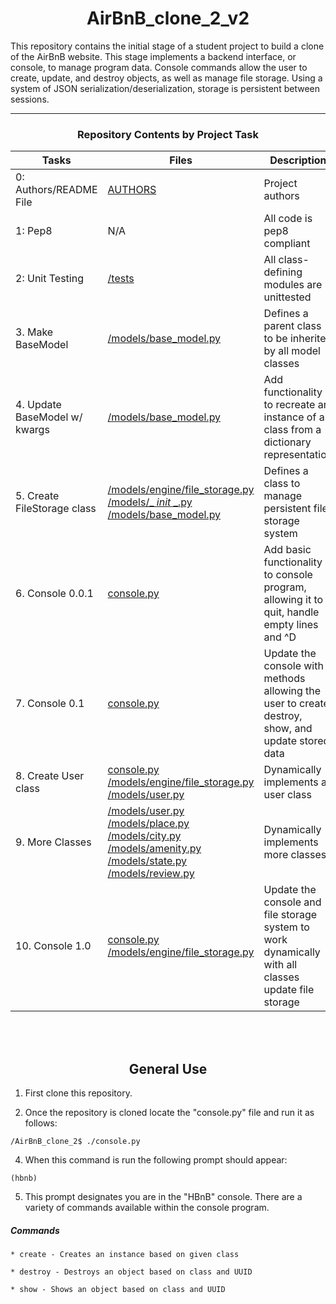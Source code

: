 <center> <h1>AirBnB_clone_2_v2</h1> </center>

This repository contains the initial stage of a student project to build a clone of the AirBnB website. This stage implements a backend interface, or console, to manage program data. Console commands allow the user to create, update, and destroy objects, as well as manage file storage. Using a system of JSON serialization/deserialization, storage is persistent between sessions.

---

<center><h3>Repository Contents by Project Task</h3> </center>

| Tasks | Files | Description |
| ----- | ----- | ------ |
| 0: Authors/README File | [AUTHORS](https://github.com/Devrsk/AirBnB_clone_2/blob/main/AUTHORS) | Project authors |
| 1: Pep8 | N/A | All code is pep8 compliant|
| 2: Unit Testing | [/tests](https://github.com/Devrsk/AirBnB_clone_2/tree/main/tests) | All class-defining modules are unittested |
| 3. Make BaseModel | [/models/base_model.py](https://github.com/Devrsk/AirBnB_clone_2/blob/main/models/base_model.py) | Defines a parent class to be inherited by all model classes|
| 4. Update BaseModel w/ kwargs | [/models/base_model.py](https://github.com/Devrsk/AirBnB_clone_2/blob/main/models/base_model.py) | Add functionality to recreate an instance of a class from a dictionary representation|
| 5. Create FileStorage class | [/models/engine/file_storage.py](https://github.com/Devrsk/AirBnB_clone_2/blob/main/models/engine/file_storage.py) [/models/_ _init_ _.py](https://github.com/Devrsk/AirBnB_clone_2/blob/main/models/__init__.py) [/models/base_model.py](https://github.com/Devrsk/AirBnB_clone_2/blob/main/models/base_model.py) | Defines a class to manage persistent file storage system|
| 6. Console 0.0.1 | [console.py](https://github.com/Devrsk/AirBnB_clone_2/blob/main/console.py) | Add basic functionality to console program, allowing it to quit, handle empty lines and ^D |
| 7. Console 0.1 | [console.py](https://github.com/Devrsk/AirBnB_clone_2/blob/main/console.py) | Update the console with methods allowing the user to create, destroy, show, and update stored data |
| 8. Create User class | [console.py](https://github.com/Devrsk/AirBnB_clone_2/blob/main/console.py) [/models/engine/file_storage.py](https://github.com/Devrsk/AirBnB_clone_2/blob/main/models/engine/file_storage.py) [/models/user.py](https://github.com/Devrsk/AirBnB_clone_2/blob/main/models/user.py) | Dynamically implements a user class |
| 9. More Classes | [/models/user.py](https://github.com/Devrsk/AirBnB_clone_2/blob/main/models/user.py) [/models/place.py](https://github.com/Devrsk/AirBnB_clone_2/blob/main/models/place.py) [/models/city.py](https://github.com/Devrsk/AirBnB_clone_2/blob/main/models/city.py) [/models/amenity.py](https://github.com/Devrsk/AirBnB_clone_2/blob/main/models/amenity.py) [/models/state.py](https://github.com/Devrsk/AirBnB_clone_2/blob/main/models/state.py) [/models/review.py](https://github.com/Devrsk/AirBnB_clone_2/blob/main/models/review.py) | Dynamically implements more classes |
| 10. Console 1.0 | [console.py](https://github.com/Devrsk/AirBnB_clone_2/blob/main/console.py) [/models/engine/file_storage.py](https://github.com/Devrsk/AirBnB_clone_2/blob/main/models/engine/file_storage.py) | Update the console and file storage system to work dynamically with all  classes update file storage |
<br>
<br>
<center> <h2>General Use</h2> </center>

1. First clone this repository.

3. Once the repository is cloned locate the "console.py" file and run it as follows:
```
/AirBnB_clone_2$ ./console.py
```
4. When this command is run the following prompt should appear:
```
(hbnb)
```
5. This prompt designates you are in the "HBnB" console. There are a variety of commands available within the console program.

##### Commands
    * create - Creates an instance based on given class

    * destroy - Destroys an object based on class and UUID

    * show - Shows an object based on class and UUID

